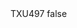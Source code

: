 <?xml version="1.0" encoding="UTF-8"?>
<CustomMetadata xmlns="http://soap.sforce.com/2006/04/metadata">
    <label>TXU497</label>
    <protected>false</protected>
</CustomMetadata>

